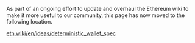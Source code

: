 As part of an ongoing effort to update and overhaul the Ethereum wiki to make it more useful to our community, this page has now moved to the following location.

[eth.wiki/en/ideas/deterministic_wallet_spec](https://eth.wiki/en/ideas/deterministic_wallet_spec)